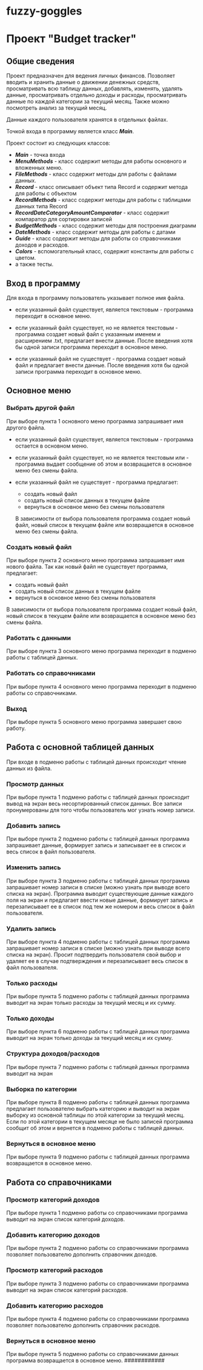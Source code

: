 # fuzzy-goggles

# Проект "Budget tracker"

## Общие сведения

Проект предназначен для ведения личных финансов. Позволяет вводить и хранить данные о движении
денежных средств, просматривать всю таблицу данных, добавлять, изменять, удалять данные,
просматривать отдельно доходы и расходы, просматривать данные по каждой категории за текущий месяц.
Также можно посмотреть анализ за текущий месяц.

Данные каждого пользователя хранятся в отдельных файлах.

Точкой входа в программу является класс ***Main***.

Проект состоит из следующих классов:

- ***Main*** - точка входа
- ***MenuMethods*** - класс содержит методы для работы основного и вложенных меню.
- ***FileMethods*** - класс содержит методы для работы с файлами данных.
- ***Record*** - класс описывает объект типа Record и содержит метода для работы с объектом
- ***RecordMethods*** - класс содержит методы для работы с таблицами данных типа Record
- ***RecordDateCategoryAmountComparator*** - класс содержит компаратор для сортировки записей
- ***BudgetMethods*** - класс содержит методы для построения диаграмм
- ***DateMethods*** - класс содержит методы для работы с датами
- ***Guide*** - класс содержит методы для работы со справочниками доходов и расходов.
- ***Colors*** - вспомогательный класс, содержит константы для работы с цветом.
- а также тесты.

## Вход в программу

Для входа в программу пользователь указывает полное имя файла.

- если указанный файл существует, является текстовым - программа переходит в основное меню.


- если указанный файл существует, но не является текстовым - программа создает новый файл с
  указанным именем и расширением .txt, предлагает внести данные. После введения хотя бы одной
  записи программа переходит в основное меню.


- если указанный файл не существует - программа создает новый файл и предлагает внести данные. После
  введения хотя бы одной записи программа переходит в основное меню.

## Основное меню

### Выбрать другой файл

При выборе пункта 1 основного меню программа запрашивает имя другого файла.

- если указанный файл существует, является текстовым - программа остается в основном меню.


- если указанный файл существует, но не является текстовым или - программа выдает сообщение об этом
  и возвращается в основное меню без смены файла.


- если указанный файл не существует - программа предлагает:
    - создать новый файл
    - создать новый список данных в текущем файле
    - вернуться в основное меню без смены пользователя

  В зависимости от выбора пользователя программа создает новый файл, новый список в текущем файле
  или возвращается в основное меню без смены файла.

### Создать новый файл

При выборе пункта 2 основного меню программа запрашивает имя нового файла. Так как новый файл не
существует программа, предлагает:

- создать новый файл
- создать новый список данных в текущем файле
- вернуться в основное меню без смены пользователя

В зависимости от выбора пользователя программа создает новый файл, новый список в текущем файле
или возвращается в основное меню без смены файла.

### Работать с данными

При выборе пункта 3 основного меню программа переходит в подменю работы с таблицей данных.

### Работать со справочниками
При выборе пункта 4 основного меню программа переходит в подменю работы со справочниками.
### Выход
При выборе пункта 5 основного меню программа завершает свою работу.
## Работа с основной таблицей данных

При входе в подменю работы с таблицей данных происходит чтение данных из файла.

### Просмотр данных

При выборе пункта 1 подменю работы с таблицей данных происходит вывод на экран весь
несортированный список данных. Все записи пронумерованы для того чтобы пользователь мог узнать
номер записи.

### Добавить запись

При выборе пункта 2 подменю работы с таблицей данных программа запрашивает данные, формирует запись
и записывает ее в список и весь список в файл пользователя.

### Изменить запись

При выборе пункта 3 подменю работы с таблицей данных программа запрашивает номер записи в списке
(можно узнать при выводе всего списка на экран). Программа выводит существующие данные каждого поля
на экран и предлагает ввести новые данные, формирует запись и перезаписывает ее в список под тем же
номером и весь список в файл пользователя.

### Удалить запись

При выборе пункта 4 подменю работы с таблицей данных программа запрашивает номер записи в списке
(можно узнать при выводе всего списка на экран). Просит подтвердить пользователя свой выбор и
удаляет
ее в случае подтверждения и перезаписывает весь список в файл пользователя.

### Только расходы

При выборе пункта 5 подменю работы с таблицей данных программа выводит на экран только расходы за
текущий месяц и их сумму.

### Только доходы

При выборе пункта 6 подменю работы с таблицей данных программа выводит на экран только доходы за
текущий месяц и их сумму.

### Структура доходов/расходов

При выборе пункта 7 подменю работы с таблицей данных программа выводит на экран

### Выборка по категории

При выборе пункта 8 подменю работы с таблицей данных программа предлагает пользователю выбрать
категорию и выводит на экран выборку из основной таблицы по этой категории за текущий месяц. Если по
этой категории в текущем месяце не было записей программа сообщит об этом и вернется в подменю
работы с таблицей данных.

### Вернуться в основное меню

При выборе пункта 9 подменю работы с таблицей данных программа возвращается в основное меню.

## Работа со справочниками

### Просмотр категорий доходов

При выборе пункта 1 подменю работы со справочниками программа выводит на экран список категорий
доходов.

### Добавить категорию доходов

При выборе пункта 2 подменю работы со справочниками программа позволяет пользователю дополнить
справочник доходов.

### Просмотр категорий расходов

При выборе пункта 3 подменю работы со справочниками программа выводит на экран список категорий
расходов.

### Добавить категорию расходов

При выборе пункта 4 подменю работы со справочниками программа позволяет пользователю дополнить
справочник расходов.

### Вернуться в основное меню

При выборе пункта 5 подменю работы со справочниками данных программа возвращается в основное меню.
############



